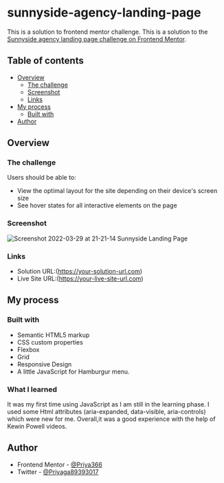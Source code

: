 # sunnyside-agency-landing-page
This is a solution to frontend mentor challenge.
This is a solution to the [Sunnyside agency landing page challenge on Frontend Mentor](https://www.frontendmentor.io/challenges/sunnyside-agency-landing-page-7yVs3B6ef).
## Table of contents

- [Overview](#overview)
  - [The challenge](#the-challenge)
  - [Screenshot](#screenshot)
  - [Links](#links)
- [My process](#my-process)
  - [Built with](#built-with)
- [Author](#author)


## Overview

### The challenge

Users should be able to:

- View the optimal layout for the site depending on their device's screen size
- See hover states for all interactive elements on the page

### Screenshot
![Screenshot 2022-03-29 at 21-21-14 Sunnyside Landing Page](https://user-images.githubusercontent.com/96676832/160655338-17d93c60-7de5-4f7a-8891-f47a6e6a7308.png)





### Links

- Solution URL:(https://your-solution-url.com)
- Live Site URL:(https://your-live-site-url.com)

## My process

### Built with

- Semantic HTML5 markup
- CSS custom properties
- Flexbox
- Grid
- Responsive Design 
- A little JavaScript for Hamburgur menu. 

### What I learned

It was my first time using JavaScript as I am still in the learning phase. I used some Html attributes (aria-expanded, data-visible, aria-controls) which were new for me. Overall,it was a good experience with the help of Kewin Powell videos.

## Author

- Frontend Mentor - [@Priya366](https://www.frontendmentor.io/profile/Priya366)
- Twitter - [@Priyaga89393017](https://twitter.com/Priyaga89393017)
